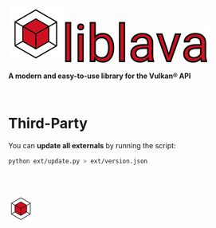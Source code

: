 
<br />

<a href="https://liblava.dev">
    <img align="left" src="../docs/assets/liblava_200px.png" width="110">
</a>

<br />

<a href="https://liblava.dev"><img src="../docs/assets/liblava.svg"></a>

**A modern and easy-to-use library for the Vulkan® API**

<br />

# Third-Party

You can **update all externals** by running the script:

```bash
python ext/update.py > ext/version.json
```
<br />

<br />

<a href="https://liblava.dev"><img src="../docs/assets/liblava_200px.png" width="50"></a>

